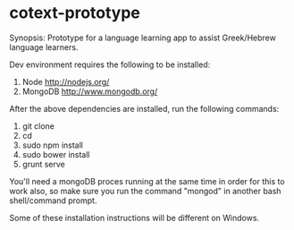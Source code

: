 cotext-prototype
================

Synopsis: Prototype for a language learning app to assist Greek/Hebrew language learners.

Dev environment requires the following to be installed:

1.  Node http://nodejs.org/
2.  MongoDB http://www.mongodb.org/

After the above dependencies are installed, run the following commands:

1.  git clone <this repository>
2.  cd <this repository>
3.  sudo npm install
4.  sudo bower install
5.  grunt serve

You'll need a mongoDB proces running at the same time in order for this to work also, so make sure you run the command "mongod" in another bash shell/command prompt.

Some of these installation instructions will be different on Windows.
